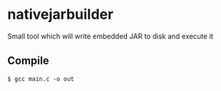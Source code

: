 # nativejarbuilder

Small tool which will write embedded JAR to disk and execute it

## Compile

```
$ gcc main.c -o out
```